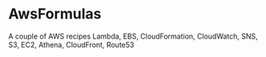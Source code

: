 # AwsFormulas
A couple of AWS recipes Lambda, EBS, CloudFormation, CloudWatch, SNS, S3, EC2, Athena, CloudFront, Route53 
